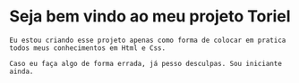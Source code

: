 # Seja bem vindo ao meu projeto **Toriel**

    Eu estou criando esse projeto apenas como forma de colocar em pratica todos meus conhecimentos em Html e Css.

    Caso eu faça algo de forma errada, já pesso desculpas. Sou iniciante ainda.